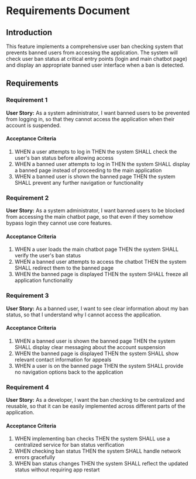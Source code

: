 # Requirements Document

## Introduction

This feature implements a comprehensive user ban checking system that prevents banned users from accessing the application. The system will check user ban status at critical entry points (login and main chatbot page) and display an appropriate banned user interface when a ban is detected.

## Requirements

### Requirement 1

**User Story:** As a system administrator, I want banned users to be prevented from logging in, so that they cannot access the application when their account is suspended.

#### Acceptance Criteria

1. WHEN a user attempts to log in THEN the system SHALL check the user's ban status before allowing access
2. WHEN a banned user attempts to log in THEN the system SHALL display a banned page instead of proceeding to the main application
3. WHEN a banned user is shown the banned page THEN the system SHALL prevent any further navigation or functionality

### Requirement 2

**User Story:** As a system administrator, I want banned users to be blocked from accessing the main chatbot page, so that even if they somehow bypass login they cannot use core features.

#### Acceptance Criteria

1. WHEN a user loads the main chatbot page THEN the system SHALL verify the user's ban status
2. WHEN a banned user attempts to access the chatbot THEN the system SHALL redirect them to the banned page
3. WHEN the banned page is displayed THEN the system SHALL freeze all application functionality

### Requirement 3

**User Story:** As a banned user, I want to see clear information about my ban status, so that I understand why I cannot access the application.

#### Acceptance Criteria

1. WHEN a banned user is shown the banned page THEN the system SHALL display clear messaging about the account suspension
2. WHEN the banned page is displayed THEN the system SHALL show relevant contact information for appeals
3. WHEN a user is on the banned page THEN the system SHALL provide no navigation options back to the application

### Requirement 4

**User Story:** As a developer, I want the ban checking to be centralized and reusable, so that it can be easily implemented across different parts of the application.

#### Acceptance Criteria

1. WHEN implementing ban checks THEN the system SHALL use a centralized service for ban status verification
2. WHEN checking ban status THEN the system SHALL handle network errors gracefully
3. WHEN ban status changes THEN the system SHALL reflect the updated status without requiring app restart